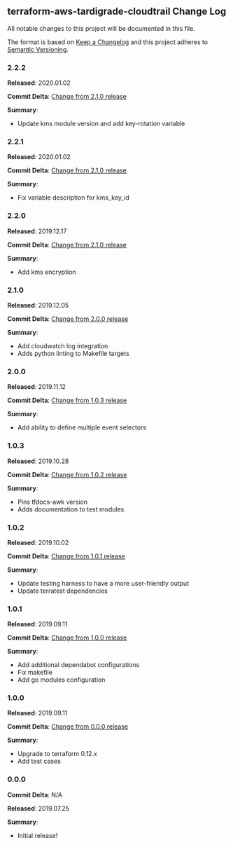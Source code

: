 ## terraform-aws-tardigrade-cloudtrail Change Log

All notable changes to this project will be documented in this file.

The format is based on [Keep a Changelog](http://keepachangelog.com/) and this project adheres to [Semantic Versioning](http://semver.org/).

### 2.2.2

**Released**: 2020.01.02

**Commit Delta**: [Change from 2.1.0 release](https://github.com/plus3it/terraform-aws-tardigrade-cloudtrail/compare/2.2.1...2.2.2)

**Summary**:

*   Update kms module version and add key-rotation variable

### 2.2.1

**Released**: 2020.01.02

**Commit Delta**: [Change from 2.1.0 release](https://github.com/plus3it/terraform-aws-tardigrade-cloudtrail/compare/2.2.0...2.2.1)

**Summary**:

*   Fix variable description for kms_key_id

### 2.2.0

**Released**: 2019.12.17

**Commit Delta**: [Change from 2.1.0 release](https://github.com/plus3it/terraform-aws-tardigrade-cloudtrail/compare/2.1.0...2.2.0)

**Summary**:

*   Add kms encryption

### 2.1.0

**Released**: 2019.12.05

**Commit Delta**: [Change from 2.0.0 release](https://github.com/plus3it/terraform-aws-tardigrade-cloudtrail/compare/2.0.0...2.1.0)

**Summary**:

*   Add cloudwatch log integration
*   Adds python linting to Makefile targets

### 2.0.0

**Released**: 2019.11.12

**Commit Delta**: [Change from 1.0.3 release](https://github.com/plus3it/terraform-aws-tardigrade-cloudtrail/compare/1.0.3...2.0.0)

**Summary**:

*   Add ability to define multiple event selectors

### 1.0.3

**Released**: 2019.10.28

**Commit Delta**: [Change from 1.0.2 release](https://github.com/plus3it/terraform-aws-tardigrade-cloudtrail/compare/1.0.2...1.0.3)

**Summary**:

*   Pins tfdocs-awk version
*   Adds documentation to test modules

### 1.0.2

**Released**: 2019.10.02

**Commit Delta**: [Change from 1.0.1 release](https://github.com/plus3it/terraform-aws-tardigrade-cloudtrail/compare/1.0.1...1.0.2)

**Summary**:

*   Update testing harness to have a more user-friendly output
*   Update terratest dependencies

### 1.0.1

**Released**: 2019.09.11

**Commit Delta**: [Change from 1.0.0 release](https://github.com/plus3it/terraform-aws-tardigrade-cloudtrail/compare/1.0.0...1.0.1)

**Summary**:

*   Add additional dependabot configurations
*   Fix makefile
*   Add go modules configuration

### 1.0.0

**Released**: 2019.09.11

**Commit Delta**: [Change from 0.0.0 release](https://github.com/plus3it/terraform-aws-tardigrade-cloudtrail/compare/0.0.0...1.0.0)

**Summary**:

*   Upgrade to terraform 0.12.x
*   Add test cases

### 0.0.0

**Commit Delta**: N/A

**Released**: 2019.07.25

**Summary**:

*   Initial release!
